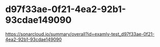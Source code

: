 # d97f33ae-0f21-4ea2-92b1-93cdae149090
https://sonarcloud.io/summary/overall?id=examly-test_d97f33ae-0f21-4ea2-92b1-93cdae149090
